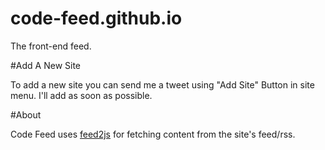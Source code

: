 # code-feed.github.io


The front-end feed.


#Add A New Site

To add a new site you can send me a tweet using "Add Site" Button in site menu. I'll add as soon as possible.

#About

Code Feed uses [feed2js](http://feed2js.org/) for fetching content from the site's feed/rss.